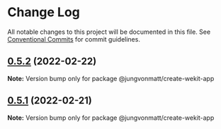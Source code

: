 # Change Log

All notable changes to this project will be documented in this file.
See [Conventional Commits](https://conventionalcommits.org) for commit guidelines.

## [0.5.2](https://github.com/jungvonmatt/wekit/compare/v0.5.1...v0.5.2) (2022-02-22)

**Note:** Version bump only for package @jungvonmatt/create-wekit-app





## [0.5.1](https://github.com/jungvonmatt/wekit/compare/v0.5.0...v0.5.1) (2022-02-21)

**Note:** Version bump only for package @jungvonmatt/create-wekit-app
